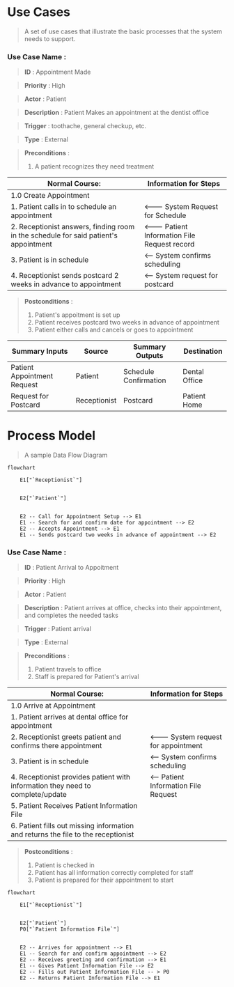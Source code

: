 # Use Cases
> A set of use cases that illustrate the basic processes that the system needs to support.


### Use Case Name : 

> __ID__ : Appointment Made

> __Priority__ : High

> __Actor__ : Patient

> __Description__ : Patient Makes an appointment at the dentist office

> __Trigger__ : toothache, general checkup, etc.

> __Type__ : External

> __Preconditions__ :
>   1. A patient recognizes they need treatment

| Normal Course: | Information for Steps |
|---|---|
|1.0 Create Appointment||
|1. Patient calls in to schedule an appointment | <--- System Request for Schedule |
|2. Receptionist answers, finding room in the schedule for said patient's appointment |<--- Patient Information File Request record |
|3. Patient is in schedule | <-- System confirms scheduling|
|4. Receptionist sends postcard 2 weeks in advance to appointment| <-- System request for postcard|

> __Postconditions__ :
>   1. Patient's appoitment is set up
>   2. Patient receives postcard two weeks in advance of appointment
>   3. Patient either calls and cancels or goes to appointment

|Summary Inputs|Source|Summary Outputs| Destination|
|---|---|---|---|
|Patient Appointment Request|Patient|Schedule Confirmation|Dental Office|
|Request for Postcard|Receptionist|Postcard|Patient Home|
 


# Process Model
> A sample Data Flow Diagram


```mermaid
flowchart

    E1["`Receptionist`"]


    E2["`Patient`"]


    E2 -- Call for Appointment Setup --> E1
    E1 -- Search for and confirm date for appointment --> E2
    E2 -- Accepts Appointment --> E1
    E1 -- Sends postcard two weeks in advance of appointment --> E2

```



### Use Case Name : 

> __ID__ : Patient Arrival to Appoitment

> __Priority__ : High

> __Actor__ : Patient

> __Description__ : Patient arrives at office, checks into their appointment, and completes the needed tasks

> __Trigger__ : Patient arrival

> __Type__ : External

> __Preconditions__ :
>   1. Patient travels to office
>   2. Staff is prepared for Patient's arrival
> 
| Normal Course: | Information for Steps |
|---|---|
|1.0 Arrive at Appointment||
|1. Patient arrives at dental office for appointment |  |
|2. Receptionist greets patient and confirms there appointment |<--- System request for appointment |
|3. Patient is in schedule | <-- System confirms scheduling|
|4. Receptionist provides patient with information they need to complete/update| <-- Patient Information File Request|
|5. Patient Receives Patient Information File | |
|6. Patient fills out missing information and returns the file to the receptionist | |

> __Postconditions__ :
>   1. Patient is checked in
>   2. Patient has all information correctly completed for staff
>   3. Patient is prepared for their appointment to start

```mermaid
flowchart

    E1["`Receptionist`"]


    E2["`Patient`"]
    P0["`Patient Information File`"]


    E2 -- Arrives for appointment --> E1
    E1 -- Search for and confirm appointment --> E2
    E2 -- Receives greeting and confirmation --> E1
    E1 -- Gives Patient Information File --> E2
    E2 -- Fills out Patient Information File -- > P0
    E2 -- Returns Patient Information File --> E1

```